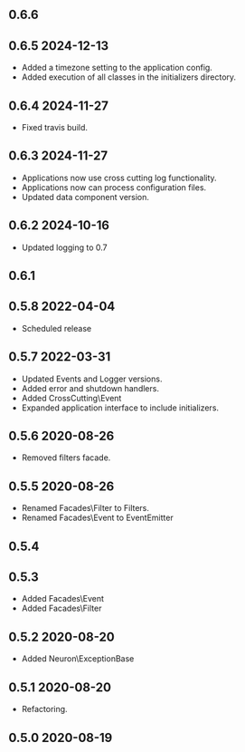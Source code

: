 ## 0.6.6

## 0.6.5 2024-12-13
* Added a timezone setting to the application config.
* Added execution of all classes in the initializers directory.

## 0.6.4 2024-11-27
* Fixed travis build.

## 0.6.3 2024-11-27
* Applications now use cross cutting log functionality.
* Applications now can process configuration files.
* Updated data component version.

## 0.6.2 2024-10-16
* Updated logging to 0.7

## 0.6.1

## 0.5.8 2022-04-04
* Scheduled release

## 0.5.7 2022-03-31
* Updated Events and Logger versions.
* Added error and shutdown handlers.
* Added CrossCutting\Event
* Expanded application interface to include initializers.

## 0.5.6 2020-08-26
* Removed filters facade.

## 0.5.5 2020-08-26
* Renamed Facades\Filter to Filters.
* Renamed Facades\Event to EventEmitter

## 0.5.4

## 0.5.3
* Added Facades\Event
* Added Facades\Filter

## 0.5.2 2020-08-20
* Added Neuron\ExceptionBase

## 0.5.1 2020-08-20
* Refactoring.

## 0.5.0 2020-08-19

